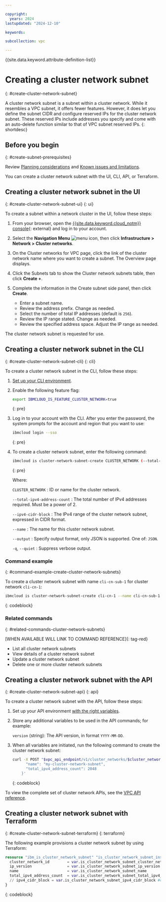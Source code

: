 ```yaml
---

copyright:
  years: 2024
lastupdated: "2024-12-10"

keywords:

subcollection: vpc

---
```


{{site.data.keyword.attribute-definition-list}}

# Creating a cluster network subnet
{: #create-cluster-network-subnet}

A cluster network subnet is a subnet within a cluster network. While it resembles a VPC subnet, it offers fewer features. However, it does let you define the subnet CIDR and configure reserved IPs for the cluster network subnet. These reserved IPs include addresses you specify and come with an auto-delete function similar to that of VPC subnet reserved IPs.
{: shortdesc}

## Before you begin
{: #create-subnet-prerequisites}

Review [Planning considerations](/docs/vpc?topic=vpc-planning-cluster-network&interface=ui) and [Known issues and limitations](/docs/vpc?topic=vpc-limitations-cluster-network&interface=ui).

You can create a cluster network subnet with the UI, CLI, API, or Terraform.

## Creating a cluster network subnet in the UI
{: #create-cluster-network-subnet-ui}
{: ui}

To create a subnet within a network cluster in the UI, follow these steps:

1. From your browser, open the [{{site.data.keyword.cloud_notm}} console](/login){: external} and log in to your account.
1. Select the **Navigation Menu** ![menu icon](../../icons/icon_hamburger.svg), then click  **Infrastructure > Network > Cluster networks**.
1. On the Cluster networks for VPC page, click the link of the cluster network name where you want to create a subnet. The Overview page displays.
1. Click the Subnets tab to show the Cluster network subnets table, then click **Create +**.
1. Complete the information in the Create subnet side panel, then click **Create**.

   * Enter a subnet name.
   * Review the address prefix. Change as needed.
   * Select the number of total IP addresses (default is `256`).
   * Review the IP range stated. Change as needed.
   * Review the specified address space. Adjust the IP range as needed.

The cluster network subnet is requested for use.

## Creating a cluster network subnet in the CLI
{: #create-cluster-network-subnet-cli}
{: cli}

To create a cluster network subnet in the CLI, follow these steps:

1. [Set up your CLI environment](/docs/vpc?topic=vpc-set-up-environment&interface=cli).
1. Enable the following feature flag:

   ```sh
   export IBMCLOUD_IS_FEATURE_CLUSTER_NETWORK=true
   ```
   {: pre}
   
1. Log in to your account with the CLI. After you enter the password, the system prompts for the account and region that you want to use:

    ```sh
    ibmcloud login --sso
    ```
    {: pre}

1. To create a cluster network subnet, enter the following command:

   ```bash
   ibmcloud is cluster-network-subnet-create CLUSTER_NETWORK (--total-ipv4-address-count TOTAL_IPV4_ADDRESS_COUNT | --ipv4-cidr-block IPV4_CIDR_BLOCK) [--name NAME] [--ip-version IP_VERSION] [--output JSON] [-q, --quiet]
   ```
   {: pre}

   Where:

   `CLUSTER_NETWORK`
   :    ID or name for the cluster network.

   `--total-ipv4-address-count`
   :    The total number of IPv4 addresses required. Must be a power of 2.

   `--ipv4-cidr-block`
   :    The IPv4 range of the cluster network subnet, expressed in CIDR format.

   `--name`
   :    The name for this cluster network subnet.

   `--output`
   :    Specify output format, only JSON is supported. One of: `JSON`.

   `-q`, `--quiet`
   :    Suppress verbose output.

### Command example
{: #command-example-create-cluster-network-subnets}

To create a cluster network subnet with name `cli-cn-sub-1` for cluster network `cli-cn-1`:

```sh
ibmcloud is cluster-network-subnet-create cli-cn-1 --name cli-cn-sub-1 --total-ipv4-address-count 32
```
{: codeblock}

### Related commands
{: #related-commands-cluster-network-subnets}

[WHEN AVAILABLE WILL LINK TO COMMAND REFERENCE]{: tag-red}

* List all cluster network subnets
* View details of a cluster network subnet
* Update a cluster network subnet
* Delete one or more cluster network subnets

## Creating a cluster network subnet with the API
{: #create-cluster-network-subnet-api}
{: api}

To create a cluster network subnet with the API, follow these steps:

1. Set up your API environment [with the right variables](/docs/vpc?topic=vpc-set-up-environment#api-prerequisites-setup).
1. Store any additional variables to be used in the API commands; for example:

   `version` (string): The API version, in format `YYYY-MM-DD`.

1. When all variables are initiated, run the following command to create the cluster network subnet:

   ```sh
   curl -X POST "$vpc_api_endpoint/v1/cluster_networks/$cluster_network_id/subnets?version=$today&generation=2" -H "Authorization: Bearer $iam_token" -d '{
         "name": "my-cluster-network-subnet",
         "total_ipv4_address_count": 2048
       }'
   ```
   {: codeblock}

To view the complete set of cluster network APIs, see the [VPC API reference](/apidocs/vpc-scoped?code=go#list-cluster-network-profiles).

## Creating a cluster network subnet with Terraform
{: #create-cluster-network-subnet-terraform}
{: terraform}

The following example provisions a cluster network subnet by using Terraform:

```terraform
resource "ibm_is_cluster_network_subnet" "is_cluster_network_subnet_instance" {
  cluster_network_id        = var.is_cluster_network_subnet_cluster_network_id
  ip_version                = var.is_cluster_network_subnet_ip_version
  name                      = var.is_cluster_network_subnet_name
  total_ipv4_address_count  = var.is_cluster_network_subnet_total_ipv4_address_count
  // ipv4_cidr_block = var.is_cluster_network_subnet_ipv4_cidr_block #conflicts with total_ipv4_address_count
}
```
{: codeblock}
